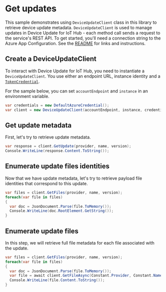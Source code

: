 # Get updates

This sample demonstrates using `DeviceUpdateClient` class in this library to retrieve device update metadata. `DeviceUpdateClient` is used to manage updates in Device Update for IoT Hub - each method call sends a request to the service's REST API.  To get started, you'll need a connection string to the Azure App Configuration. See the [README](https://github.com/Azure/azure-sdk-for-net/tree/main/sdk/deviceupdate/Azure.IoT.DeviceUpdate/README.md) for links and instructions.

 ## Create a DeviceUpdateClient
 
To interact with Device Update for IoT Hub, you need to instantiate a `DeviceUpdateClient`. You use either an endpoint URL, instance identity and a [`TokenCredential`](https://github.com/Azure/azure-sdk-for-net/blob/main/sdk/identity/Azure.Identity/README.md#credentials).
 
For the sample below, you can set `accountEndpoint` and `instance` in an environment variable.

```C# Snippet:AzDeviceUpdateSample2_CreateDeviceUpdateClient
var credentials = new DefaultAzureCredential();
var client = new DeviceUpdateClient(accountEndpoint, instance, credentials);
```

## Get update metadata

First, let's try to retrieve update metadata.

```C# Snippet:AzDeviceUpdateSample2_GetUpdate
var response = client.GetUpdate(provider, name, version);
Console.WriteLine(response.Content.ToString());
```

## Enumerate update files identities

Now that we have update metadata, let's try to retrieve payload file identities that correspond to this update.

```C# Snippet:AzDeviceUpdateSample2_EnumerateUpdateFileIdentities
var files = client.GetFiles(provider, name, version);
foreach(var file in files)
{
  var doc = JsonDocument.Parse(file.ToMemory());
  Console.WriteLine(doc.RootElement.GetString());
}
```

## Enumerate update files

In this step, we will retrieve full file metadata for each file associated with the update.

```C# Snippet:AzDeviceUpdateSample2_EnumerateUpdateFiles
var files = client.GetFiles(provider, name, version);
foreach(var file in files)
{
  var doc = JsonDocument.Parse(file.ToMemory());
  var file = await client.GetFileAsync(Constant.Provider, Constant.Name, updateVersion, doc.RootElement.GetString());
  Console.WriteLine(file.Content.ToString());
}
```
